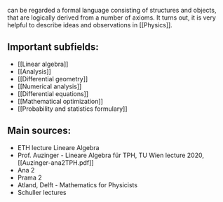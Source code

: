 can be regarded a formal language consisting of structures and objects, that are logically derived from a number of axioms. It turns out, it is very helpful to describe ideas and observations in [[Physics]].


## Important subfields:
- [[Linear algebra]]
- [[Analysis]]
- [[Differential geometry]]
- [[Numerical analysis]]
- [[Differential equations]]
- [[Mathematical optimization]]
- [[Probability and statistics formulary]]


## Main sources:
- ETH lecture Lineare Algebra
- Prof. Auzinger - Lineare Algebra für TPH, TU Wien lecture 2020, [[Auzinger-ana2TPH.pdf]]
- Ana 2
- Prama 2
- Atland, Delft - Mathematics for Physicists
- Schuller lectures


